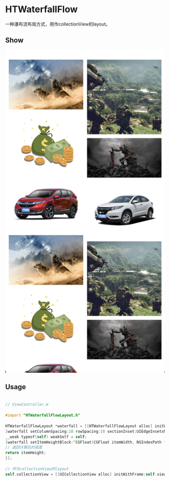 # HTWaterfallFlow
一种瀑布流布局方式，用作collectionView的layout。

## Show
![example](https://github.com/runThor/HTWaterfallFlow/raw/master/Other/example.png)

## Usage
```Objective-C

// ViewController.m

#import "HTWaterfallFlowLayout.h"

HTWaterfallFlowLayout *waterfall = [[HTWaterfallFlowLayout alloc] initWithColumnCount:2];
[waterfall setColumnSpacing:10 rowSpacing:10 sectionInset:UIEdgeInsetsMake(10, 10, 10, 10)];
__weak typeof(self) weakSelf = self;
[waterfall setItemHeightBlock:^CGFloat(CGFloat itemWidth, NSIndexPath *indexPath) {
// 返回计算后的高度
return itemHeight;
}];

// 作为collectionView的layout
self.collectionView = [[UICollectionView alloc] initWithFrame:self.view.bounds collectionViewLayout:waterfall];
         
```
